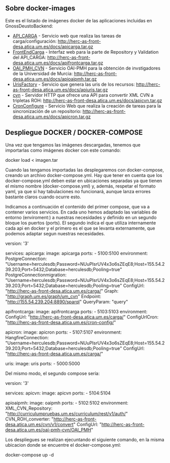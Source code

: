 ## Sobre docker-images

Este es el listado de imágenes docker de las aplicaciones incluidas en GnossDeustoBackend:

 - [API_CARGA](https://github.com/HerculesCRUE/GnossDeustoBackend/tree/master/API_CARGA "API_CARGA") - Servicio web que realiza las tareas de carga/configuración: http://herc-as-front-desa.atica.um.es/docs/apicarga.tar.gz
 - [FrontEndCarga](https://github.com/HerculesCRUE/GnossDeustoBackend/tree/master/FrontEndCarga "FrontEndCarga") - Interfaz web para la parte de Repository y Validation del API_CARGA: http://herc-as-front-desa.atica.um.es/docs/apifrontcarga.tar.gz
 - [OAI_PMH_CVN](https://github.com/HerculesCRUE/GnossDeustoBackend/tree/master/OAI_PMH_CVN "OAI_PMH_CVN") - Servicio OAI-PMH para la obtención de invstigadores de la Universidad de Murcia: http://herc-as-front-desa.atica.um.es/docs/apioaipmh.tar.gz
 - [UrisFactory](https://github.com/HerculesCRUE/GnossDeustoBackend/tree/master/UrisFactory "UrisFactory") - Servicio que genera las uris de los recursos: http://herc-as-front-desa.atica.um.es/docs/apiuris.tar.gz
 - [cvn](https://github.com/HerculesCRUE/GnossDeustoBackend/tree/master/cvn) - Servidor HTTP que ofrece una API para convertir XML CVN a tripletas ROH: http://herc-as-front-desa.atica.um.es/docs/apicvn.tar.gz
 - [CronConfigure](https://github.com/HerculesCRUE/GnossDeustoBackend/tree/master/CronConfigure) - Servicio Web que realiza la creación de tareas para la sincronización de un repositorio: http://herc-as-front-desa.atica.um.es/docs/apicron.tar.gz

Despliegue DOCKER / DOCKER-COMPOSE
----------------------------------

Una vez que tengamos las imágenes descargadas, tenemos que importarlas como imágenes docker con este comando: 

docker load < imagen.tar

Cuando las tengamos importadas las desplegaremos con docker-compose, creando un archivo docker-compose.yml. Hay que tener en cuenta que los docker-compose.yml deben estar en ubicaciones separadas ya que tienen el mismo nombre (docker-compose.yml) y, además, respetar el formato yaml, ya que si hay tabulaciones no funcionará, aunque lanza errores bastante claros cuando ocurre esto. 

Indicamos a continuación el contenido del primer compose, que va a contener varios servicios. En cada uno hemos adaptado las variables de entorno (enviroment:) a nuestras necesidades y definido en un segundo bloque los puertos (ports). El segundo indica el que utiliza internamente cada api en docker y el primero es el que se levanta externamente, que podemos adaptar segun nuestras necesidades.

version: '3'

services:
  apicarga:
    image: apicarga
    ports:
      - 5100:5100
	environment:
	  PostgreConnection: "Username=herculesdb;Password=NUuPIsrUV4x3o6sZEqE8;Host=155.54.239.203;Port=5432;Database=herculesdb;Pooling=true"
      PostgreConnectionmigration: "Username=herculesdb;Password=NUuPIsrUV4x3o6sZEqE8;Host=155.54.239.203;Port=5432;Database=herculesdb;Pooling=true"
	  ConfigUrl: "http://herc-as-front-desa.atica.um.es/carga/"
	  Graph: "http://graph.um.es/graph/um_cvn"
      Endpoint: "http://155.54.239.204:8890/sparql"
      QueryParam: "query"
	  
  apifrontcarga:
    image: apifrontcarga
    ports:
      - 5103:5103
	environment:
      ConfigUrl: "http://herc-as-front-desa.atica.um.es/carga/"
	  ConfigUrlCron: "http://herc-as-front-desa.atica.um.es/cron-config/"
	  
  apicron:
    image: apicron
    ports:
      - 5107:5107
    environment:
	  HangfireConnection: "Username=herculesdb;Password=NUuPIsrUV4x3o6sZEqE8;Host=155.54.239.203;Port=5432;Database=herculesdb;Pooling=true"
	  ConfigUrl: "http://herc-as-front-desa.atica.um.es/carga/"
	  
  uris:
    image: uris
    ports:
      - 5000:5000
	  
Del mismo modo, el segundo compose sería:

version: '3'

services:
  apicvn:
    image: apicvn
    ports:
      - 5104:5104
	  
  apioaipmh:
    image: oaipmh
    ports:
      - 5102:5102
	environment:
      XML_CVN_Repository: "http://curriculumpruebas.um.es/curriculum/rest/v1/auth/"
      CVN_ROH_converter: "http://herc-as-front-desa.atica.um.es/cvn/v1/convert"
      ConfigUrl: "http://herc-as-front-desa.atica.um.es/oai-pmh-cvn/OAI_PMH"

Los despliegues se realizan ejecuntando el siguiente comando, en la misma ubicacion donde se encuentre el docker-compose.yml:

docker-compose up -d

